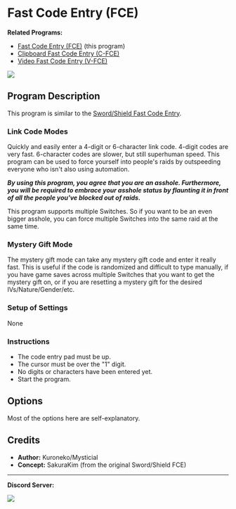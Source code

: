 # Fast Code Entry (FCE)

**Related Programs:**
- [Fast Code Entry (FCE)](FastCodeEntry.md) (this program)
- [Clipboard Fast Code Entry (C-FCE)](ClipboardFastCodeEntry.md)
- [Video Fast Code Entry (V-FCE)](VideoFastCodeEntry.md)

<img src="../images/FastCodeEntry-0.png">

## Program Description

This program is similar to the [Sword/Shield Fast Code Entry](/Wiki/Programs/PokemonSwSh/FastCodeEntry.md).

### Link Code Modes

Quickly and easily enter a 4-digit or 6-character link code. 4-digit codes are very fast. 6-character codes are slower, but still superhuman speed. This program can be used to force yourself into people's raids by outspeeding everyone who isn't also using automation.

***By using this program, you agree that you are an asshole. Furthermore, you will be required to embrace your asshole status by flaunting it in front of all the people you've blocked out of raids.***

This program supports multiple Switches. So if you want to be an even bigger asshole, you can force multiple Switches into the same raid at the same time.

### Mystery Gift Mode

The mystery gift mode can take any mystery gift code and enter it really fast. This is useful if the code is randomized and difficult to type manually, if you have game saves across multiple Switches that you want to get the mystery gift on, or if you are resetting a mystery gift for the desired IVs/Nature/Gender/etc.


### Setup of Settings

None

### Instructions

- The code entry pad must be up.
- The cursor must be over the "1" digit.
- No digits or characters have been entered yet.
- Start the program.


## Options

Most of the options here are self-explanatory.



## Credits

- **Author:** Kuroneko/Mysticial
- **Concept:** SakuraKim (from the original Sword/Shield FCE)

<hr>

**Discord Server:** 

[<img src="https://canary.discordapp.com/api/guilds/695809740428673034/widget.png?style=banner2">](https://discord.gg/cQ4gWxN)


